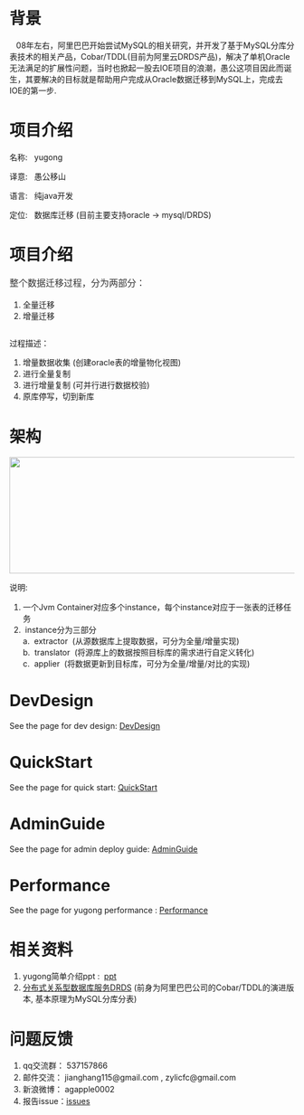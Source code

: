 <h1>背景</h1>
<p>&nbsp; &nbsp;08年左右，阿里巴巴开始尝试MySQL的相关研究，并开发了基于MySQL分库分表技术的相关产品，Cobar/TDDL(目前为阿里云DRDS产品)，解决了单机Oracle无法满足的扩展性问题，当时也掀起一股去IOE项目的浪潮，愚公这项目因此而诞生，其要解决的目标就是帮助用户完成从Oracle数据迁移到MySQL上，完成去IOE的第一步.&nbsp;</p>
<h1>项目介绍</h1>
<p>名称: &nbsp; yugong</p>
<p>译意: &nbsp; 愚公移山</p>
<p>语言: &nbsp;&nbsp;纯java开发</p>
<p>定位: &nbsp; 数据库迁移 (目前主要支持oracle -&gt; mysql/DRDS)</p>
<h1>项目介绍</h1>
<p style="box-sizing: border-box; margin-bottom: 16px; color: #333333; font-family: 'Helvetica Neue', Helvetica, 'Segoe UI', Arial, freesans, sans-serif, 'Apple Color Emoji', 'Segoe UI Emoji', 'Segoe UI Symbol'; font-size: 16px; line-height: 25.6px;">整个数据迁移过程，分为两部分：</p>
<ol>
<li>全量迁移</li>
<li>增量迁移</li>
</ol>
<p><img src="https://camo.githubusercontent.com/9a9cc09c5a7598239da20433857be61c54481b9c/687474703a2f2f646c322e69746579652e636f6d2f75706c6f61642f6174746163686d656e742f303131352f343531312f31306334666134632d626634342d333165352d623531312d6231393736643164373636392e706e67" alt="" /></p>
<p>过程描述：</p>
<ol>
<li>增量数据收集 (创建oracle表的增量物化视图)</li>
<li>进行全量复制</li>
<li>进行增量复制 (可并行进行数据校验)</li>
<li>原库停写，切到新库</li>
</ol>
<h1>架构</h1>
<p><img src="http://dl2.iteye.com/upload/attachment/0115/5473/8532d838-d4b2-371b-af9f-829d4127b1b8.png" alt="" width="584" height="206" /></p>
<p>说明:&nbsp;</p>
<ol>
<li><!--StartFragment-->
<div style="margin-top: 10.8pt; margin-bottom: 0pt; direction: ltr; unicode-bidi: embed; vertical-align: baseline;">一个Jvm Container对应多个instance，每个instance对应于一张表的迁移任务</div>
<!--EndFragment--></li>
<li><!--StartFragment-->&nbsp;instance分为三部分<br />a.&nbsp; <!--StartFragment-->extractor &nbsp;(从源数据库上提取数据，可分为全量/增量实现)<!--EndFragment--><br />b.&nbsp; <!--StartFragment-->translator &nbsp;(将源库上的数据按照目标库的需求进行自定义转化)<!--EndFragment--><br />c. &nbsp;applier<!--EndFragment-->&nbsp; (将数据更新到目标库，可分为全量/增量/对比的实现<!--EndFragment-->)</li>
</ol>
<h1>DevDesign</h1>
<p>See the page for dev design: <a href="https://github.com/songzx0309/yugong/wiki/DevDesign">DevDesign</a></p>
<h1>QuickStart</h1>
<p>See the page for quick start: <a href="https://github.com/songzx0309/yugong/wiki/QuickStart">QuickStart</a></p>
<h1>AdminGuide</h1>
<p>See the page for admin deploy guide: <a href="https://github.com/songzx0309/yugong/wiki/AdminGuide">AdminGuide</a></p>
<h1>Performance</h1>
<p>See the page for yugong performance : <a href="https://github.com/songzx0309/yugong/wiki/Performance">Performance</a></p>
<h1>相关资料</h1>
<ol>
<li>yugong简单介绍ppt : &nbsp;<a href="https://github.com/alibaba/yugong/blob/master/docs/yugong_Intro.ppt?raw=true">ppt</a></li>
<li><a href="https://www.aliyun.com/product/drds">分布式关系型数据库服务DRDS</a> (前身为阿里巴巴公司的Cobar/TDDL的演进版本, 基本原理为MySQL分库分表)</li>
</ol>
<h1>问题反馈</h1>
<ol>
<li><span style="line-height: 21px;">qq交流群： 537157866</span></li>
<li><span style="line-height: 21px;">邮件交流： jianghang115@gmail.com , zylicfc@gmail.com</span></li>
<li><span style="line-height: 21px;">新浪微博： agapple0002</span></li>
<li><span style="line-height: 21px;">报告issue：<a href="https://github.com/alibaba/yugong/issues">issues</a></span></li>
</ol>

